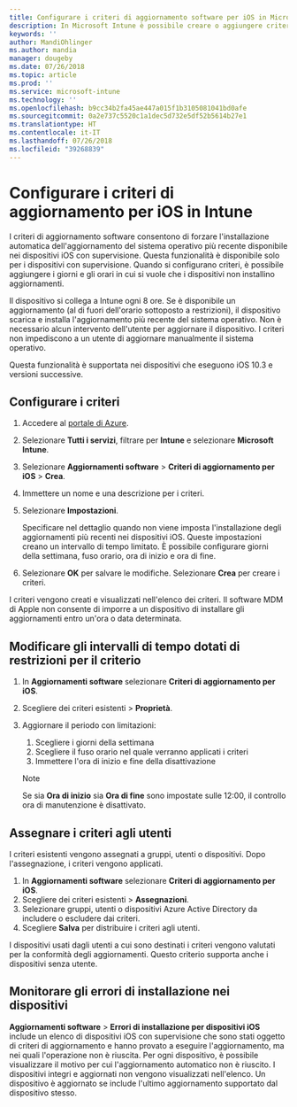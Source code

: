 ```yaml
---
title: Configurare i criteri di aggiornamento software per iOS in Microsoft Intune - Azure | Microsoft Docs
description: In Microsoft Intune è possibile creare o aggiungere criteri di configurazione per limitare l'installazione automatica di aggiornamenti software nei dispositivi iOS gestiti da o sotto la supervisione di Intune. È possibile scegliere la data e ora in cui l'installazione degli aggiornamenti non verrà effettuata. È anche possibile assegnare questi criteri a gruppi, utenti o dispositivi e verificare la presenza di eventuali errori di installazione.
keywords: ''
author: MandiOhlinger
ms.author: mandia
manager: dougeby
ms.date: 07/26/2018
ms.topic: article
ms.prod: ''
ms.service: microsoft-intune
ms.technology: ''
ms.openlocfilehash: b9cc34b2fa45ae447a015f1b3105081041bd0afe
ms.sourcegitcommit: 0a2e737c5520c1a1dec5d732e5df52b5614b27e1
ms.translationtype: HT
ms.contentlocale: it-IT
ms.lasthandoff: 07/26/2018
ms.locfileid: "39268839"
---
```

# <a name="configure-ios-update-policies-in-intune"></a>Configurare i criteri di aggiornamento per iOS in Intune

I criteri di aggiornamento software consentono di forzare l'installazione automatica dell'aggiornamento del sistema operativo più recente disponibile nei dispositivi iOS con supervisione. Questa funzionalità è disponibile solo per i dispositivi con supervisione. Quando si configurano criteri, è possibile aggiungere i giorni e gli orari in cui si vuole che i dispositivi non installino aggiornamenti. 

Il dispositivo si collega a Intune ogni 8 ore. Se è disponibile un aggiornamento (al di fuori dell'orario sottoposto a restrizioni), il dispositivo scarica e installa l'aggiornamento più recente del sistema operativo. Non è necessario alcun intervento dell'utente per aggiornare il dispositivo. I criteri non impediscono a un utente di aggiornare manualmente il sistema operativo.

Questa funzionalità è supportata nei dispositivi che eseguono iOS 10.3 e versioni successive.

## <a name="configure-the-policy"></a>Configurare i criteri
1. Accedere al [portale di Azure](https://portal.azure.com).
2. Selezionare **Tutti i servizi**, filtrare per **Intune** e selezionare **Microsoft Intune**.
3. Selezionare **Aggiornamenti software** > **Criteri di aggiornamento per iOS** > **Crea**.
4. Immettere un nome e una descrizione per i criteri.
5. Selezionare **Impostazioni**. 

    Specificare nel dettaglio quando non viene imposta l'installazione degli aggiornamenti più recenti nei dispositivi iOS. Queste impostazioni creano un intervallo di tempo limitato. È possibile configurare giorni della settimana, fuso orario, ora di inizio e ora di fine.

6. Selezionare **OK** per salvare le modifiche. Selezionare **Crea** per creare i criteri.

I criteri vengono creati e visualizzati nell'elenco dei criteri. Il software MDM di Apple non consente di imporre a un dispositivo di installare gli aggiornamenti entro un'ora o data determinata. 

## <a name="change-the-restricted-times-for-the-policy"></a>Modificare gli intervalli di tempo dotati di restrizioni per il criterio

1. In **Aggiornamenti software** selezionare **Criteri di aggiornamento per iOS**.
2. Scegliere dei criteri esistenti > **Proprietà**.
3. Aggiornare il periodo con limitazioni:

    1. Scegliere i giorni della settimana
    2. Scegliere il fuso orario nel quale verranno applicati i criteri
    3. Immettere l'ora di inizio e fine della disattivazione

    > [!NOTE]
    > Se sia **Ora di inizio** sia **Ora di fine** sono impostate sulle 12:00, il controllo ora di manutenzione è disattivato.

## <a name="assign-the-policy-to-users"></a>Assegnare i criteri agli utenti

I criteri esistenti vengono assegnati a gruppi, utenti o dispositivi. Dopo l'assegnazione, i criteri vengono applicati.

1. In **Aggiornamenti software** selezionare **Criteri di aggiornamento per iOS**.
2. Scegliere dei criteri esistenti > **Assegnazioni**. 
3. Selezionare gruppi, utenti o dispositivi Azure Active Directory da includere o escludere dai criteri.
4. Scegliere **Salva** per distribuire i criteri agli utenti.

I dispositivi usati dagli utenti a cui sono destinati i criteri vengono valutati per la conformità degli aggiornamenti. Questo criterio supporta anche i dispositivi senza utente.

## <a name="monitor-device-installation-failures"></a>Monitorare gli errori di installazione nei dispositivi
<!-- 1352223 -->
**Aggiornamenti software** > **Errori di installazione per dispositivi iOS** include un elenco di dispositivi iOS con supervisione che sono stati oggetto di criteri di aggiornamento e hanno provato a eseguire l'aggiornamento, ma nei quali l'operazione non è riuscita. Per ogni dispositivo, è possibile visualizzare il motivo per cui l'aggiornamento automatico non è riuscito. I dispositivi integri e aggiornati non vengono visualizzati nell'elenco. Un dispositivo è aggiornato se include l'ultimo aggiornamento supportato dal dispositivo stesso.

